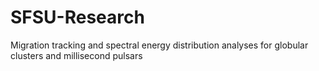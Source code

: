 # SFSU-Research
Migration tracking and spectral energy distribution analyses for globular clusters and millisecond pulsars
